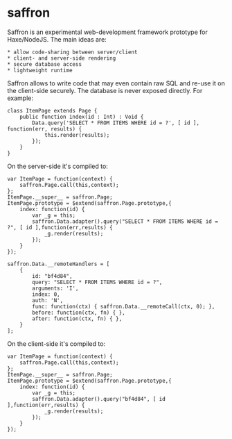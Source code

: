 saffron
=======

Saffron is an experimental web-development framework prototype for Haxe/NodeJS. The main ideas are:

    * allow code-sharing between server/client
    * client- and server-side rendering
    * secure database access
    * lightweight runtime

Saffron allows to write code that may even contain raw SQL and re-use it on the client-side securely.
The database is never exposed directly. For example:

    class ItemPage extends Page {
        public function index(id : Int) : Void {
            Data.query('SELECT * FROM ITEMS WHERE id = ?', [ id ], function(err, results) {
                this.render(results);
            });
        }
    }

On the server-side it's compiled to:

    var ItemPage = function(context) {
    	saffron.Page.call(this,context);
    };
    ItemPage.__super__ = saffron.Page;
    ItemPage.prototype = $extend(saffron.Page.prototype,{
    	index: function(id) {
    		var _g = this;
    		saffron.Data.adapter().query("SELECT * FROM ITEMS WHERE id = ?", [ id ],function(err,results) {
    			_g.render(results);
    		});
    	}
    });
    
    saffron.Data.__remoteHandlers = [
        {
            id: "bf4d84",
            query: "SELECT * FROM ITEMS WHERE id = ?",
            arguments: 'I',
            index: 0,
            auth: 'N',
            func: function(ctx) { saffron.Data.__remoteCall(ctx, 0); },
            before: function(ctx, fn) { },
            after: function(ctx, fn) { },
        }
    ];

On the client-side it's compiled to:

    var ItemPage = function(context) {
    	saffron.Page.call(this,context);
    };
    ItemPage.__super__ = saffron.Page;
    ItemPage.prototype = $extend(saffron.Page.prototype,{
    	index: function(id) {
    		var _g = this;
    		saffron.Data.adapter().query("bf4d84", [ id ],function(err,results) {
    			_g.render(results);
    		});
    	}
    });
